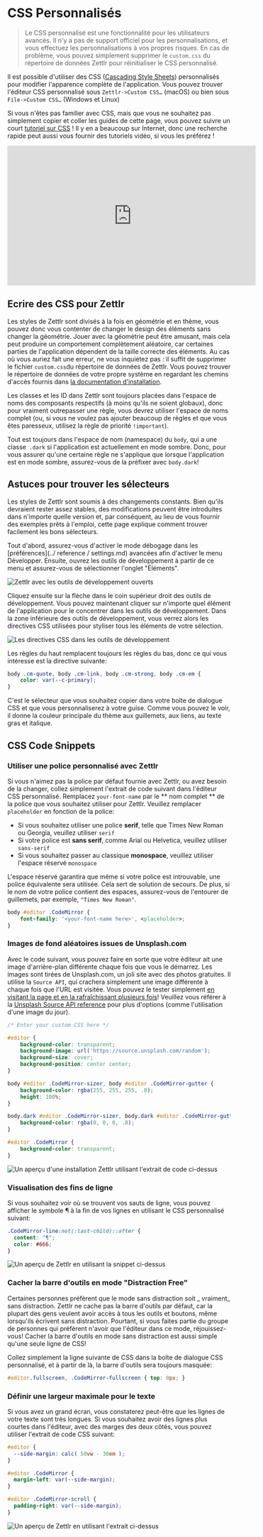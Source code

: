 # CSS Personnalisés

> Le CSS personnalisé est une fonctionnalité pour les utilisateurs avancés. Il n'y a pas de support officiel pour les personnalisations, et vous effectuez les personnalisations à vos propres risques. En cas de problème, vous pouvez simplement supprimer le `custom.css` du répertoire de données Zettlr pour réinitialiser le CSS personnalisé.

Il est possible d'utiliser des CSS ([Cascading Style Sheets](https://en.wikipedia.org/wiki/Cascading_Style_Sheets)) personnalisés pour modifier l'apparence complète de l'application. 
Vous pouvez trouver l'éditeur CSS personnalisé sous `Zettlr->Custom CSS…` (macOS) ou bien sous `File->Custom CSS…` (Windows et Linux)

Si vous n'êtes pas familier avec CSS, mais que vous ne souhaitez pas simplement copier et coller les guides de cette page, vous pouvez suivre un court [tutoriel sur CSS](https://developer.mozilla.org/en-US/docs/Learn/CSS/Introduction_to_CSS) ! Il y en a beaucoup sur Internet, donc une recherche rapide peut aussi vous fournir des tutoriels vidéo, si vous les préférez !

<iframe width="560" height="315" src="https://www.youtube-nocookie.com/embed/QcJGI_3adhc" frameborder="0" allow="accelerometer; autoplay; encrypted-media; gyroscope; picture-in-picture" allowfullscreen></iframe>

## Ecrire des CSS pour Zettlr

Les styles de Zettlr sont divisés à la fois en géométrie et en thème, vous pouvez donc vous contenter de changer le design des éléments sans changer la géométrie. Jouer avec la géométrie peut être amusant, mais cela peut produire un comportement complètement aléatoire, car certaines parties de l'application dépendent de la taille correcte des éléments. Au cas où vous auriez fait une erreur, ne vous inquiétez pas : il suffit de supprimer le fichier `custom.css`du répertoire de données de Zettlr. Vous pouvez trouver le répertoire de données de votre propre système en regardant les chemins d'accès fournis dans [la documentation d'installation](../install.md).

Les classes et les ID dans Zettlr sont toujours placées dans l'espace de noms des composants respectifs (à moins qu'ils ne soient globaux), donc pour vraiment outrepasser une règle, vous devrez utiliser l'espace de noms complet (ou, si vous ne voulez pas ajouter beaucoup de règles et que vous êtes paresseux, utilisez la règle de priorité `!important`).

Tout est toujours dans l'espace de nom (namespace) du `body`, qui a une classe` .dark` si l'application est actuellement en mode sombre. Donc, pour vous assurer qu'une certaine règle ne s'applique que lorsque l'application est en mode sombre, assurez-vous de la préfixer avec `body.dark`!

## Astuces pour trouver les sélecteurs

Les styles de Zettlr sont soumis à des changements constants. Bien qu'ils devraient rester assez stables, des modifications peuvent être introduites dans n'importe quelle version et, par conséquent, au lieu de vous fournir des exemples prêts à l'emploi, cette page explique comment trouver facilement les bons sélecteurs.

Tout d'abord, assurez-vous d'activer le mode débogage dans les [préférences](../ reference / settings.md) avancées afin d'activer le menu Développer. Ensuite, ouvrez les outils de développement à partir de ce menu et assurez-vous de sélectionner l'onglet "Éléments".

![Zettlr avec les outils de développement ouverts](../img/zettlr_developer_tools.png)

Cliquez ensuite sur la flèche dans le coin supérieur droit des outils de développement. Vous pouvez maintenant cliquer sur n'importe quel élément de l'application pour le concentrer dans les outils de développement. Dans la zone inférieure des outils de développement, vous verrez alors les directives CSS utilisées pour styliser tous les éléments de votre sélection.

![Les directives CSS dans les outils de développement](../img/zettlr_developer_tools_css.png)

Les règles du haut remplacent toujours les règles du bas, donc ce qui vous intéresse est la directive suivante:

```css
body .cm-quote, body .cm-link, body .cm-strong, body .cm-em {
    color: var(--c-primary);
}
```

C'est le sélecteur que vous souhaitez copier dans votre boîte de dialogue CSS et que vous personnaliserez à votre guise. Comme vous pouvez le voir, il donne la couleur principale du thème aux guillemets, aux liens, au texte gras et italique.

## CSS Code Snippets

### Utiliser une police personnalisé avec Zettlr

Si vous n'aimez pas la police par défaut fournie avec Zettlr, ou avez besoin de la changer, collez simplement l'extrait de code suivant dans l'éditeur CSS personnalisé. Remplacez `your-font-name` par le ** nom complet ** de la police que vous souhaitez utiliser pour Zettlr. Veuillez remplacer `placeholder` en fonction de la police:

- Si vous souhaitez utiliser une police **serif**, telle que Times New Roman ou Georgia, veuillez utiliser `serif`
- Si votre police est **sans serif**, comme Arial ou Helvetica, veuillez utiliser `sans-serif`
- Si vous souhaitez passer au classique **monospace**, veuillez utiliser l'espace réservé `monospace`

L'espace réservé garantira que même si votre police est introuvable, une police équivalente sera utilisée. Cela sert de solution de secours. De plus, si le nom de votre police contient des espaces, assurez-vous de l'entourer de guillemets, par exemple, `"Times New Roman"`.

```css
body #editor .CodeMirror {
    font-family: '<your-font-name here>', <placeholder>;
}
```

### Images de fond aléatoires issues de Unsplash.com

Avec le code suivant, vous pouvez faire en sorte que votre éditeur ait une image d'arrière-plan différente chaque fois que vous le démarrez. Les images sont tirées de Unsplash.com, un joli site avec des photos gratuites. Il utilise la `Source API`, qui crachera simplement une image différente à chaque fois que l'URL est visitée. Vous pouvez le tester simplement [en visitant la page et en la rafraîchissant plusieurs fois](https://source.unsplash.com/random)! Veuillez vous référer à la [Unsplash Source API reference](https://source.unsplash.com/) pour plus d'options (comme l'utilisation d'une image du jour).

```css
/* Enter your custom CSS here */

#editor {
    background-color: transparent;
    background-image: url('https://source.unsplash.com/random');
    background-size: cover;
    background-position: center center;
}

body #editor .CodeMirror-sizer, body #editor .CodeMirror-gutter {
    background-color: rgba(255, 255, 255, .8);
    height: 100%;
}

body.dark #editor .CodeMirror-sizer, body.dark #editor .CodeMirror-gutter {
    background-color: rgba(0, 0, 0, .8);
}

#editor .CodeMirror {
    background-color: transparent;
}
```

![Un aperçu d'une installation Zettlr utilisant l'extrait de code ci-dessus](../img/custom_css_unsplash.png)

### Visualisation des fins de ligne

Si vous souhaitez voir où se trouvent vos sauts de ligne, vous pouvez afficher le symbole ¶ à la fin de vos lignes en utilisant le CSS personnalisé suivant:

```css
.CodeMirror-line:not(:last-child)::after {
  content: "¶";
  color: #666;
}
```

![Un aperçu de Zettlr en utilisant la snippet ci-dessus](../img/custom_css_pilcrow.png)

### Cacher la barre d'outils en mode "Distraction Free"

Certaines personnes préfèrent que le mode sans distraction soit _ vraiment_ sans distraction. Zettlr ne cache pas la barre d'outils par défaut, car la plupart des gens veulent avoir accès à tous les outils et boutons, même lorsqu'ils écrivent sans distraction. Pourtant, si vous faites partie du groupe de personnes qui préfèrent n'avoir que l'éditeur dans ce mode, réjouissez-vous! Cacher la barre d'outils en mode sans distraction est aussi simple qu'une seule ligne de CSS!

Collez simplement la ligne suivante de CSS dans la boîte de dialogue CSS personnalisé, et à partir de là, la barre d'outils sera toujours masquée:

```css
#editor.fullscreen, .CodeMirror-fullscreen { top: 0px; }
```

### Définir une largeur maximale pour le texte

Si vous avez un grand écran, vous constaterez peut-être que les lignes de votre texte sont très longues.
Si vous souhaitez avoir des lignes plus courtes dans l'éditeur, avec des marges des deux côtés, vous pouvez utiliser l'extrait de code CSS suivant:

```css
#editor {
  --side-margin: calc( 50vw - 30em ); 
}

#editor .CodeMirror {
  margin-left: var(--side-margin);
}

#editor .CodeMirror-scroll {
  padding-right: var(--side-margin);
}
```

![Un aperçu de Zettlr en utilisant l'extrait ci-dessus](../img/custom_css_maxwidth.png)
